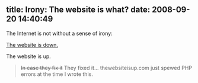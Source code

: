 title: Irony: The website is what?
date: 2008-09-20 14:40:49
---

<p>The Internet is not without a sense of irony:</p>  <p><a href="http://thewebsiteisdown.com/">The website is down.</a></p>  <p>The website is up.</p>  <blockquote><p><span style="text-decoration: line-through;">In case they fix it</span> They fixed it... thewebsiteisup.com just spewed PHP errors at the time I wrote this.</p></blockquote>
